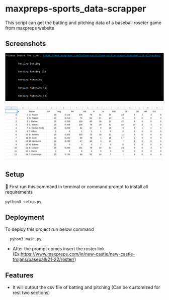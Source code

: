 # maxpreps-sports_data-scrapper
This script can get the batting and pitching data of a baseball roseter game from maxpreps website




## Screenshots

![App Screenshot](https://github.com/DeepProgram/maxpreps-sports_data-scrapper/raw/screenshot/maxpreps-terminal.png)

![App Screenshot](https://github.com/DeepProgram/maxpreps-sports_data-scrapper/raw/screenshot/maxpreps-csv.png)


## Setup
🔴 First run this command in terminal or command prompt to install all requirements
```bash
python3 setup.py
```
## Deployment

To deploy this project run below command

```bash
  pyhon3 main.py
```
- After the prompt comes insert the roster link (Ex:https://www.maxpreps.com/in/new-castle/new-castle-trojans/baseball/21-22/roster/)

## Features

- It will output the csv file of batting and pitching (Can be customized for rest two sections)



